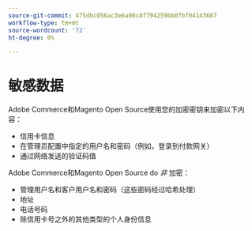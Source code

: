 ```yaml
---
source-git-commit: 475dbc056ac3e6a00c8f794259bb0fbf04143687
workflow-type: tm+mt
source-wordcount: '72'
ht-degree: 0%

---
```

# 敏感数据

Adobe Commerce和Magento Open Source使用您的加密密钥来加密以下内容：

* 信用卡信息
* 在管理员配置中指定的用户名和密码（例如，登录到付款网关）
* 通过网络发送的验证码值

Adobe Commerce和Magento Open Source do *非* 加密：

* 管理用户名和客户用户名和密码（这些密码经过哈希处理）
* 地址
* 电话号码
* 除信用卡号之外的其他类型的个人身份信息
